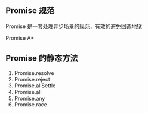 ## Promise 规范

Promise 是一套处理异步场景的规范，有效的避免回调地狱

Promise A+

## Promise 的静态方法

1. Promise.resolve
2. Promise.reject
3. Promise.allSettle
4. Promise.all
5. Promise.any
6. Promise.race
